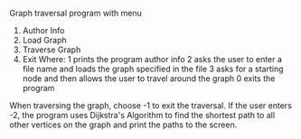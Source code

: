Graph traversal program with menu
1) Author Info
2) Load Graph
3) Traverse Graph
0) Exit
Where:
1 prints the program author info
2 asks the user to enter a file name and loads the graph specified in the file
3 asks for a starting node and then allows the user to travel around the graph
0 exits the program

When traversing the graph, choose -1 to exit the traversal.
If the user enters -2, the program uses Dijkstra's Algorithm to find the shortest path to all other vertices on the graph and print the paths to the screen.
